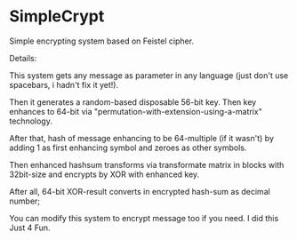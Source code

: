 # SimpleCrypt
Simple encrypting system based on Feistel cipher. 

Details: 

This system gets any message as parameter in any language (just don't use spacebars, i hadn't fix it yet!).

Then it generates a random-based disposable 56-bit key. Then key enhances to 64-bit via "permutation-with-extension-using-a-matrix" technology.

After that, hash of message enhancing to be 64-multiple (if it wasn't) by adding 1 as first enhancing symbol and zeroes as other symbols.

Then enhanced hashsum transforms via transformate matrix in blocks with 32bit-size and encrypts by XOR with enhanced key. 

After all, 64-bit XOR-result converts in encrypted hash-sum as decimal number;


You can modify this system to encrypt message too if you need. I did this Just 4 Fun.
